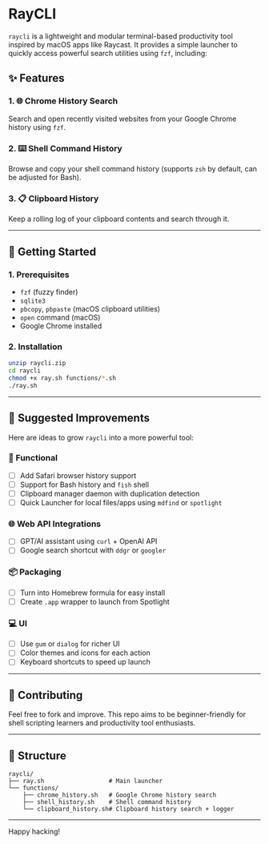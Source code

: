 # RayCLI

`raycli` is a lightweight and modular terminal-based productivity tool inspired by macOS apps like Raycast. It provides a simple launcher to quickly access powerful search utilities using `fzf`, including:

## ✨ Features

### 1. 🌐 Chrome History Search
Search and open recently visited websites from your Google Chrome history using `fzf`.

### 2. ⌨️ Shell Command History
Browse and copy your shell command history (supports `zsh` by default, can be adjusted for Bash).

### 3. 📋 Clipboard History
Keep a rolling log of your clipboard contents and search through it.

---

## 🚀 Getting Started

### 1. Prerequisites

- `fzf` (fuzzy finder)
- `sqlite3`
- `pbcopy`, `pbpaste` (macOS clipboard utilities)
- `open` command (macOS)
- Google Chrome installed

### 2. Installation

```bash
unzip raycli.zip
cd raycli
chmod +x ray.sh functions/*.sh
./ray.sh
```

---

## 🧠 Suggested Improvements

Here are ideas to grow `raycli` into a more powerful tool:

### 🔧 Functional

- [ ] Add Safari browser history support
- [ ] Support for Bash history and `fish` shell
- [ ] Clipboard manager daemon with duplication detection
- [ ] Quick Launcher for local files/apps using `mdfind` or `spotlight`

### 🌐 Web API Integrations

- [ ] GPT/AI assistant using `curl` + OpenAI API
- [ ] Google search shortcut with `ddgr` or `googler`

### 📦 Packaging

- [ ] Turn into Homebrew formula for easy install
- [ ] Create `.app` wrapper to launch from Spotlight

### 💻 UI

- [ ] Use `gum` or `dialog` for richer UI
- [ ] Color themes and icons for each action
- [ ] Keyboard shortcuts to speed up launch

---

## 🤝 Contributing

Feel free to fork and improve. This repo aims to be beginner-friendly for shell scripting learners and productivity tool enthusiasts.

---

## 📂 Structure

```
raycli/
├── ray.sh                  # Main launcher
└── functions/
    ├── chrome_history.sh   # Google Chrome history search
    ├── shell_history.sh    # Shell command history
    └── clipboard_history.sh# Clipboard history search + logger
```

---

Happy hacking!
